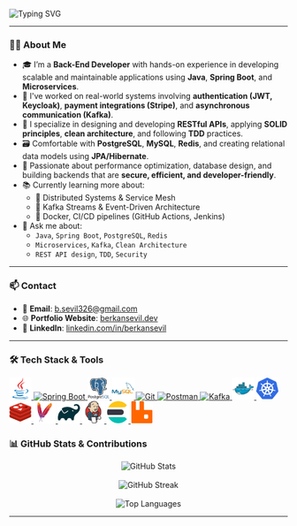 ![Typing SVG](https://readme-typing-svg.herokuapp.com?font=Fira+Code&size=22&duration=3000&multiline=true&height=130&lines=Hi%2C+I'm+Berkan+SEVİL+%F0%9F%91%8B;Java+Back-End+Developer;Spring+Boot+%7C+Microservices+%7C+PostgreSQL)






---

### 🧑‍💻 About Me

- 🎓 I’m a **Back-End Developer** with hands-on experience in developing scalable and maintainable applications using **Java**, **Spring Boot**, and **Microservices**.
- 🔧 I've worked on real-world systems involving **authentication (JWT, Keycloak)**, **payment integrations (Stripe)**, and **asynchronous communication (Kafka)**.
- 🧩 I specialize in designing and developing **RESTful APIs**, applying **SOLID principles**, **clean architecture**, and following **TDD** practices.
- 🗃 Comfortable with **PostgreSQL**, **MySQL**, **Redis**, and creating relational data models using **JPA/Hibernate**.
- 🚀 Passionate about performance optimization, database design, and building backends that are **secure, efficient, and developer-friendly**.
- 📚 Currently learning more about:
  - 🔹 Distributed Systems & Service Mesh
  - 🔹 Kafka Streams & Event-Driven Architecture
  - 🔹 Docker, CI/CD pipelines (GitHub Actions, Jenkins)
- 💬 Ask me about:
  - `Java`, `Spring Boot`, `PostgreSQL`, `Redis`
  - `Microservices`, `Kafka`, `Clean Architecture`
  - `REST API design`, `TDD`, `Security`
  
---

### 📫 Contact

- 📧 **Email**: b.sevil326@gmail.com  
- 🌐 **Portfolio Website**: [berkansevil.dev](https://berkansevil.dev/)  
- 💼 **LinkedIn**: [linkedin.com/in/berkansevil](https://www.linkedin.com/in/berkansevil/)

---



### 🛠 Tech Stack & Tools

<p align="left">
  <!-- Java -->
  <a href="https://www.java.com" target="_blank" title="Java">
    <img src="https://raw.githubusercontent.com/devicons/devicon/master/icons/java/java-original.svg" alt="Java" width="40" height="40" />
  </a>
  <!-- Spring Boot -->
  <a href="https://spring.io/projects/spring-boot" target="_blank" title="Spring Boot">
    <img src="https://www.vectorlogo.zone/logos/springio/springio-icon.svg" alt="Spring Boot" width="40" height="40" />
  </a>
  <!-- PostgreSQL -->
  <a href="https://www.postgresql.org/" target="_blank" title="PostgreSQL">
    <img src="https://raw.githubusercontent.com/devicons/devicon/master/icons/postgresql/postgresql-original-wordmark.svg" alt="PostgreSQL" width="40" height="40" />
  </a>
  <!-- MySQL -->
  <a href="https://www.mysql.com/" target="_blank" title="MySQL">
    <img src="https://raw.githubusercontent.com/devicons/devicon/master/icons/mysql/mysql-original-wordmark.svg" alt="MySQL" width="40" height="40" />
  </a>
  <!-- Git -->
  <a href="https://git-scm.com/" target="_blank" title="Git">
    <img src="https://www.vectorlogo.zone/logos/git-scm/git-scm-icon.svg" alt="Git" width="40" height="40" />
  </a>
  <!-- Postman -->
  <a href="https://www.postman.com/" target="_blank" title="Postman">
    <img src="https://www.vectorlogo.zone/logos/getpostman/getpostman-icon.svg" alt="Postman" width="40" height="40" />
  </a>
  <!-- Kafka -->
  <a href="https://kafka.apache.org/" target="_blank" title="Apache Kafka">
    <img src="https://cdn.jsdelivr.net/gh/devicons/devicon/icons/apachekafka/apachekafka-original.svg" alt="Kafka" width="40" height="40" />
  </a>
  <!-- Docker -->
  <a href="https://www.docker.com/" target="_blank" title="Docker">
    <img src="https://raw.githubusercontent.com/devicons/devicon/master/icons/docker/docker-original.svg" alt="Docker" width="40" height="40" />
  </a>
  <!-- Kubernetes -->
  <a href="https://kubernetes.io/" target="_blank" title="Kubernetes">
    <img src="https://raw.githubusercontent.com/devicons/devicon/master/icons/kubernetes/kubernetes-plain.svg" alt="Kubernetes" width="40" height="40" />
  </a>
  <!-- Redis -->
  <a href="https://redis.io/" target="_blank" title="Redis">
    <img src="https://raw.githubusercontent.com/devicons/devicon/master/icons/redis/redis-original.svg" alt="Redis" width="40" height="40" />
  </a>
  <!-- Maven -->
  <a href="https://maven.apache.org/" target="_blank" title="Maven">
    <img src="https://raw.githubusercontent.com/devicons/devicon/master/icons/maven/maven-original.svg" alt="Maven" width="40" height="40" />
  </a>
  <!-- Gradle -->
  <a href="https://gradle.org/" target="_blank" title="Gradle">
    <img src="https://raw.githubusercontent.com/devicons/devicon/master/icons/gradle/gradle-original.svg" alt="Gradle" width="40" height="40" />
  </a>
  <!-- Jenkins -->
  <a href="https://www.jenkins.io/" target="_blank" title="Jenkins">
    <img src="https://raw.githubusercontent.com/devicons/devicon/master/icons/jenkins/jenkins-original.svg" alt="Jenkins" width="40" height="40" />
  </a>
  <!-- Elasticsearch -->
  <a href="https://www.elastic.co/elasticsearch/" target="_blank" title="Elasticsearch">
    <img src="https://raw.githubusercontent.com/devicons/devicon/master/icons/elasticsearch/elasticsearch-original.svg" alt="Elasticsearch" width="40" height="40" />
  </a>
  <!-- RabbitMQ -->
  <a href="https://www.rabbitmq.com/" target="_blank" title="RabbitMQ">
    <img src="https://raw.githubusercontent.com/devicons/devicon/master/icons/rabbitmq/rabbitmq-original.svg" alt="RabbitMQ" width="40" height="40" />
  </a>

</p>


### 📊 GitHub Stats & Contributions

<p align="center">
  <img src="https://github-readme-stats.vercel.app/api?username=Berkansevil&show_icons=true&include_all_commits=true&count_private=true&theme=tokyonight" alt="GitHub Stats" />
  <br/><br/>
  <img src="https://github-readme-streak-stats.herokuapp.com/?user=Berkansevil&theme=tokyonight" alt="GitHub Streak" />
  <br/><br/>
  <img src="https://github-readme-stats.vercel.app/api/top-langs/?username=Berkansevil&layout=compact&theme=tokyonight" alt="Top Languages" />
</p>

---

